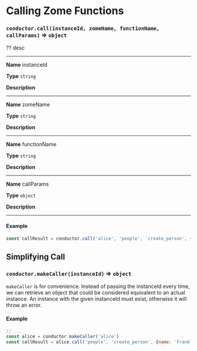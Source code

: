 # Calling Zome Functions

### `conductor.call(instanceId, zomeName, functionName, callParams)` => `object`

?? desc
___
**Name** instanceId

**Type** `string`

**Description** 
___
**Name** zomeName

**Type** `string`

**Description**
___
**Name** functionName

**Type** `string`

**Description**
___
**Name** callParams

**Type** `object`

**Description**
___

#### Example

```javascript
const callResult = conductor.call('alice', 'people', 'create_person', {name: 'Franklin'})
```

## Simplifying Call

### `conductor.makeCaller(instanceId)` => `object`

`makeCaller` is for convenience. Instead of passing the instanceId every time, we can retrieve an object that could be considered equivalent to an actual instance. An instance with the given instanceId must exist, otherwise it will throw an error.

#### Example

```javascript
// ...
const alice = conductor.makeCaller('alice')
const callResult = alice.call('people', 'create_person', {name: 'Franklin'})
```


